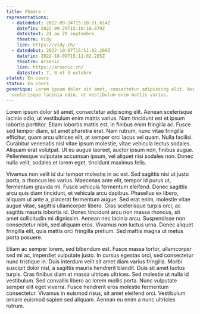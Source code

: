 ```yaml
---
title: Phèdre !
representations:
  - datedebut: 2022-09-24T15:10:21.614Z
    datefin: 2022-09-29T15:10:18.879Z
    datestext: 24 au 29 septembre
    theatre: Vidy
    lien: https://vidy.ch/
  - datedebut: 2022-10-07T15:11:02.269Z
    datefin: 2022-10-09T15:11:02.285Z
    theatre: Arsenic
    lien: https://arsenic.ch/
    datestext: 7, 8 et 9 octobre
statut: En cours
status: En cours
generique: Lorem ipsum dolor sit amet, consectetur adipiscing elit. Aenean
  scelerisque lacinia odio, ut vestibulum enim mattis varius.
---
```


Lorem ipsum dolor sit amet, consectetur adipiscing elit. Aenean scelerisque lacinia odio, ut vestibulum enim mattis varius. Nam tincidunt est et ipsum lobortis porttitor. Etiam lobortis mattis est, in finibus enim fringilla ac. Fusce sed tempor diam, sit amet pharetra erat. Nam rutrum, nunc vitae fringilla efficitur, quam arcu ultrices elit, at semper orci lacus vel quam. Nulla facilisi. Curabitur venenatis nisl vitae ipsum molestie, vitae vehicula lectus sodales. Aliquam erat volutpat. Ut eu augue laoreet, auctor ipsum non, finibus augue. Pellentesque vulputate accumsan ipsum, vel aliquet nisi sodales non. Donec nulla velit, sodales et lorem eget, tincidunt maximus felis.

Vivamus non velit id dui tempor molestie in ac est. Sed sagittis nisi ut justo porta, a rhoncus leo varius. Maecenas ante elit, tempor id purus ut, fermentum gravida mi. Fusce vehicula fermentum eleifend. Donec sagittis arcu quis diam tincidunt, et vehicula arcu dapibus. Phasellus ex libero, aliquam ut ante a, placerat fermentum augue. Sed erat enim, molestie vitae augue vitae, sagittis ullamcorper libero. Cras scelerisque turpis orci, ac sagittis mauris lobortis id. Donec tincidunt arcu non massa rhoncus, sit amet sollicitudin mi dignissim. Aenean nec lacinia arcu. Suspendisse non consectetur nibh, sed aliquam eros. Vivamus non luctus urna. Donec aliquet fringilla elit, quis mattis orci fringilla pretium. Sed mattis magna ut metus porta posuere.

Etiam ac semper lorem, sed bibendum est. Fusce massa tortor, ullamcorper sed mi ac, imperdiet vulputate justo. In cursus egestas orci, sed consectetur nunc tristique in. Duis interdum velit sit amet diam varius fringilla. Morbi suscipit dolor nisl, a sagittis mauris hendrerit blandit. Duis sit amet luctus turpis. Cras finibus diam at massa ultrices ultrices. Sed molestie ut nulla id vestibulum. Sed convallis libero ac lorem mollis porta. Nunc vulputate semper elit eget viverra. Fusce hendrerit eros molestie fermentum consectetur. Vivamus in euismod risus, sit amet eleifend orci. Vestibulum ornare euismod sapien sed aliquam. Aenean eu enim a nunc ultricies rutrum.

